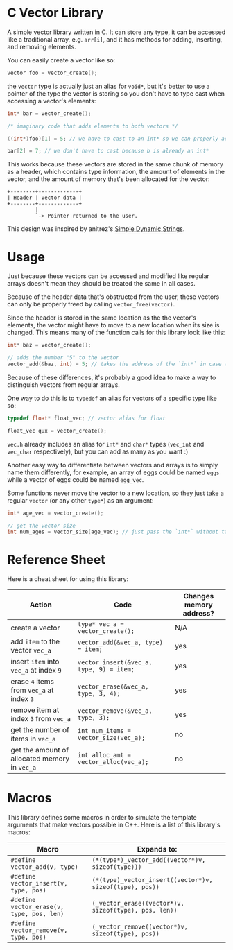 # C Vector Library
A simple vector library written in C. It can store any type, it can be accessed like a traditional array, e.g. `arr[i]`, and it has methods for adding, inserting, and removing elements. 

You can easily create a vector like so:

```c
vector foo = vector_create();
```

the `vector` type is actually just an alias for `void*`, but it's better to use a pointer of the type the vector is storing so you don't have to type cast when accessing a vector's elements:

```c
int* bar = vector_create();

/* imaginary code that adds elements to both vectors */

((int*)foo)[1] = 5; // we have to cast to an int* so we can properly access

bar[2] = 7; // we don't have to cast because b is already an int*
```

This works because these vectors are stored in the same chunk of memory as a header, which contains type information, the amount of elements in the vector, and the amount of memory that's been allocated for the vector:

    +--------+-------------+
    | Header | Vector data |
    +--------+-------------+
             |
             `-> Pointer returned to the user.

This design was inspired by anitrez's [Simple Dynamic Strings](https://github.com/antirez/sds/).


# Usage

Just because these vectors can be accessed and modified like regular arrays doesn't mean they should be treated the same in all cases.

Because of the header data that's obstructed from the user, these vectors can only be properly freed by calling `vector_free(vector)`.

Since the header is stored in the same location as the the vector's elements, the vector might have to move to a new location when its size is changed. This means many of the function calls for this library look like this:

```c
int* baz = vector_create();

// adds the number "5" to the vector
vector_add(&baz, int) = 5; // takes the address of the `int*` in case the pointer needs to be changed
```

Because of these differences, it's probably a good idea to make a way to distinguish vectors from regular arrays.

One way to do this is to `typedef` an alias for vectors of a specific type like so:

```c
typedef float* float_vec; // vector alias for float

float_vec qux = vector_create();
```

`vec.h` already includes an alias for `int*` and `char*` types (`vec_int` and `vec_char` respectively), but you can add as many as you want :)

Another easy way to differentiate between vectors and arrays is to simply name them differently, for example, an array of eggs could be named `eggs` while a vector of eggs could be named `egg_vec`.

Some functions never move the vector to a new location, so they just take a regular `vector` (or any other `type*`) as an argument:

```c
int* age_vec = vector_create();

// get the vector size
int num_ages = vector_size(age_vec); // just pass the `int*` without taking its address
```

# Reference Sheet

Here is a cheat sheet for using this library:

| Action                                       | Code                                    | Changes memory address? |
|----------------------------------------------|-----------------------------------------|-------------------------|
| create a vector                              |`type* vec_a = vector_create();`         | N/A                     |
| add `item` to the vector `vec_a`             |`vector_add(&vec_a, type) = item;`       | yes                     |
| insert `item` into `vec_a` at index `9`      |`vector_insert(&vec_a, type, 9) = item;` | yes                     |
| erase `4` items from `vec_a` at index `3`    |`vector_erase(&vec_a, type, 3, 4);`      | yes                     |
| remove item at index `3` from `vec_a`        |`vector_remove(&vec_a, type, 3);`        | yes                     |
| get the number of items in `vec_a`           |`int num_items = vector_size(vec_a);`    | no                      |
| get the amount of allocated memory in `vec_a`|`int alloc_amt = vector_alloc(vec_a);`   | no                      |

# Macros

This library defines some macros in order to simulate the template arguments that make vectors possible in C++. Here is a list of this library's macros:

| Macro                                      | Expands to:                                            |
|--------------------------------------------|--------------------------------------------------------|
|`#define vector_add(v, type)`               |`(*(type*)_vector_add((vector*)v, sizeof(type)))`       |
|`#define vector_insert(v, type, pos)`       |`(*(type)_vector_insert((vector*)v, sizeof(type), pos))`|
|`#define vector_erase(v, type, pos, len)`   |`(_vector_erase((vector*)v, sizeof(type), pos, len))`   |
|`#define vector_remove(v, type, pos)`       |`(_vector_remove((vector*)v, sizeof(type), pos))`       |
